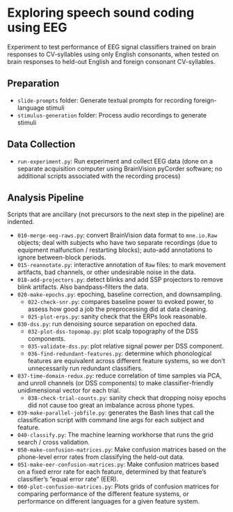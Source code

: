 # Exploring speech sound coding using EEG
Experiment to test performance of EEG signal classifiers trained on brain responses to CV-syllables using only English consonants, when tested on brain responses to held-out English and foreign consonant CV-syllables.

## Preparation
- `slide-prompts` folder: Generate textual prompts for recording foreign-language stimuli
- `stimulus-generation` folder: Process audio recordings to generate stimuli

## Data Collection
- `run-experiment.py`: Run experiment and collect EEG data (done on a separate acquisition computer using BrainVision pyCorder software; no additional scripts associated with the recording process)

## Analysis Pipeline
Scripts that are ancillary (not precursors to the next step in the pipeline) are indented.

- `010-merge-eeg-raws.py`: convert BrainVision data format to `mne.io.Raw` objects; deal with subjects who have two separate recordings (due to equipment malfunction / restarting blocks); auto-add annotations to ignore between-block periods.
- `015-reannotate.py`: interactive annotation of `Raw` files: to mark movement artifacts, bad channels, or other undesirable noise in the data.
- `018-add-projectors.py`: detect blinks and add SSP projectors to remove blink artifacts. Also bandpass-filters the data.
- `020-make-epochs.py`: epoching, baseline correction, and downsampling.
    - `022-check-snr.py`: compares baseline power to evoked power, to assess how good a job the preprocessing did at data cleaning.
    - `025-plot-erps.py`: sanity check that the ERPs look reasonable.
- `030-dss.py`: run denoising source separation on epoched data.
    - `032-plot-dss-topomap.py`: plot scalp topography of the DSS components.
    - `035-validate-dss.py`: plot relative signal power per DSS component.
    - `036-find-redundant-features.py`: determine which phonological features are equivalent across different feature systems, so we don’t unnecessarily run redundant classifiers.
- `037-time-domain-redux.py`: reduce correlation of time samples via PCA, and unroll channels (or DSS components) to make classifier-friendly unidimensional vector for each trial.
    - `038-check-trial-counts.py`: sanity check that dropping noisy epochs did not cause too great an imbalance across phone types.
- `039-make-parallel-jobfile.py`: generates the Bash lines that call the classification script with command line args for each subject and feature.
- `040-classify.py`: The machine learning workhorse that runs the grid search / cross validation.
- `050-make-confusion-matrices.py`: Make confusion matrices based on the phone-level error rates from classifying the held-out data.
- `051-make-eer-confusion-matrices.py`: Make confusion matrices based on a fixed error rate for each feature, determined by that feature’s classifier’s “equal error rate” (EER).
- `060-plot-confusion-matrices.py`: Plots grids of confusion matrices for comparing performance of the different feature systems, or performance on different languages for a given feature system.
